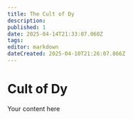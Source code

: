 ```yaml
---
title: The Cult of Dy
description: 
published: 1
date: 2025-04-14T21:33:07.060Z
tags: 
editor: markdown
dateCreated: 2025-04-10T21:26:07.866Z
---
```


# Cult of Dy
Your content here
